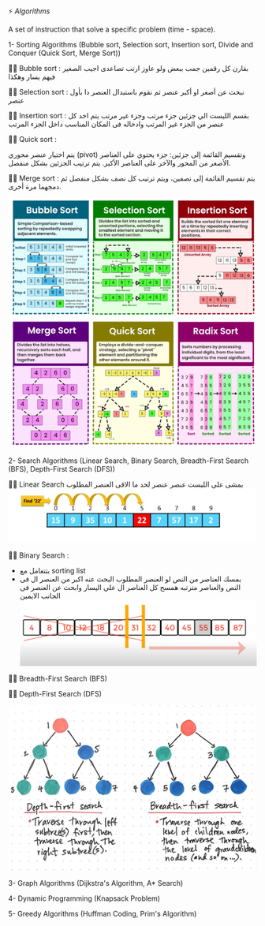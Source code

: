 ⚡ *Algorithms*

A set of instruction that solve a specific problem (time - space).

1- Sorting Algorithms (Bubble sort, Selection sort, Insertion sort, Divide and Conquer (Quick Sort, Merge Sort))

✍🏻 Bubble sort :
بقارن كل رقمين جمب ببعض ولو عاوز ارتب تصاعدى اجيب الصغير فيهم يسار وهكذا

✍🏻 Selection sort :
نبحث عن أصغر او أكبر عنصر ثم نقوم باستبدال العنصر دا بأول عنصر

✍🏻 Insertion sort :
بقسم الليست الي جزئين جزء مرتب وجزء غير مرتب يتم اخد كل عنصر من الجزء غير المرتب وادخاله فى المكان المناسب داخل الجزء المرتب

✍🏻 Quick sort :

 يتم اختيار عنصر محوري (pivot) وتقسيم القائمة إلى جزئين: جزء يحتوي على العناصر الأصغر من المحور والآخر على العناصر الأكبر. يتم ترتيب الجزئين بشكل منفصل.

✍🏻 Merge sort :
يتم تقسيم القائمة إلى نصفين، ويتم ترتيب كل نصف بشكل منفصل ثم دمجهما مرة أخرى.

![sorting_algorithms](images/sorting_algorithms.png)



2- Search Algorithms (Linear Search, Binary Search, Breadth-First Search (BFS), Depth-First Search (DFS))

✍🏻 Linear Search
بمشى علي الليست عنصر عنصر لحد ما الاقى العنصر المطلوب
![linear_search](images/linear_search.jpeg)

✍🏻 Binary Search : 

- بتتعامل مع sorting list 
- بمسك العناصر من النص لو العنصر المطلوب البحث عنه اكبر من العنصر ال فى النص والعناصر مترتبه همسح كل العناصر ال علي اليسار وابحث عن العنصر فى الجانب الايمين
![binary_search](images/binary_search.png)

✍🏻 Breadth-First Search (BFS)

✍🏻  Depth-First Search (DFS)

![bfs_and_dfs](images/bfs_and_dfs.jpg)


3- Graph Algorithms (Dijkstra's Algorithm, A* Search)

4- Dynamic Programming (Knapsack Problem)

5- Greedy Algorithms (Huffman Coding, Prim's Algorithm)
